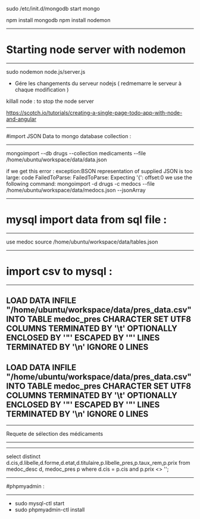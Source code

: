 




sudo /etc/init.d/mongodb start
mongo

npm install mongodb
npm install nodemon
********************************************
# Starting node server with nodemon 
********************************************

sudo nodemon node.js/server.js
- Gére les changements du serveur nodejs ( redmemarre le serveur à chaque modification )

killall node : to stop the node server


https://scotch.io/tutorials/creating-a-single-page-todo-app-with-node-and-angular
**********************************************
#import JSON Data to mongo database collection :
**********************************************
mongoimport --db drugs --collection medicaments --file /home/ubuntu/workspace/data/data.json

if we get this error : 
exception:BSON representation of supplied JSON is too large: code FailedToParse: FailedToParse: Expecting '{': offset:0
we use the following command:
mongoimport -d drugs -c medocs --file /home/ubuntu/workspace/data/medocs.json --jsonArray

*************************************
# mysql import data from sql file :
*************************************

use medoc
source /home/ubuntu/workspace/data/tables.json

**************************
# import csv to mysql :
**************************
LOAD DATA INFILE "/home/ubuntu/workspace/data/pres_data.csv"
INTO TABLE medoc_pres
CHARACTER SET UTF8
COLUMNS TERMINATED BY '\t'
OPTIONALLY ENCLOSED BY '"'
ESCAPED BY '"'
LINES TERMINATED BY '\n'
IGNORE 0 LINES
------------------------
LOAD DATA INFILE "/home/ubuntu/workspace/data/pres_data.csv"
INTO TABLE medoc_pres
CHARACTER SET UTF8
COLUMNS TERMINATED BY '\t'
OPTIONALLY ENCLOSED BY '"'
ESCAPED BY '"'
LINES TERMINATED BY '\n'
IGNORE 0 LINES
----------------

**************************
Requete de sélection des médicaments
**************************
---------------
select distinct 
d.cis,d.libelle,d.forme,d.etat,d.titulaire,p.libelle_pres,p.taux_rem,p.prix
from medoc_desc d, medoc_pres p
where d.cis = p.cis
and p.prix <> '';


*******************
#phpmyadmin    :
*******************
*  sudo mysql-ctl start
*  sudo phpmyadmin-ctl install
